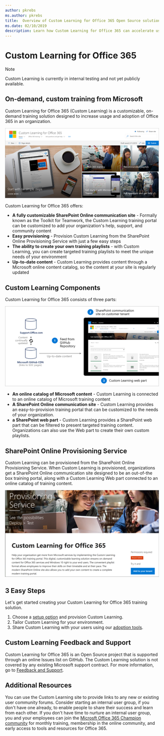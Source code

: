 ```yaml
---
author: pkrebs
ms.author: pkrebs
title:  Overview of Custom Learning for Office 365 Open Source solution
ms.date: 02/10/2019
description: Learn how Custom Learning for Office 365 can accelerate usage and adoption of Office 365 in your organization. Our solutions include a custom SharePoint Online web part and a modern SharePoint Online communications training site that is easily provisioned in your Office 365 tenant. 
---
```


# Custom Learning for Office 365

> [!NOTE]
> Custom Learning is currently in internal testing and not yet publicly available. 

## On-demand, custom training from Microsoft
Custom Learning for Office 365 (Custom Learning) is a customizable, on-demand training solution designed to increase usage and adoption of Office 365 in an organization. 

![cg-introducing.png](media/cg-introducing.png)

Custom Learning for Office 365 offers:
- **A fully customizable SharePoint Online communication site** - Formally known as the Toolkit for Teamwork, the Custom Learning training portal can be customized to add your organization's help, support, and community content
- **Easy provisioning** - Provision Custom Learning from the SharePoint Online Provisioning Service with just a few easy steps
- **The ability to create your own training playlists** - with Custom Learning, you can create targeted training playlists to meet the unique needs of your environment
- **Up-to-date content** - Custom Learning provides content through a Microsoft online content catalog, so the content at your site is regularly updated

## Custom Learning Components
Custom Learning for Office 365 consists of three parts: 

![cg-howitworks.png](media/cg-howitworks.png)

- **An online catalog of Microsoft content** - Custom Learning is connected to an online catalog of Microsoft training content
- **A SharePoint Online communication site** - Custom Learning provides an easy-to-provision training portal that can be customized to the needs of your organization.
- **a SharePoint web part** - Custom Learning provides a SharePoint web part that can be filtered to present targeted training content. Organizations can also use the Web part to create their own custom playlists.

## SharePoint Online Provisioning Service 
Custom Learning can be provisioned from the SharePoint Online Provisioning Service. When Custom Learning is provisioned, organizations get a SharePoint Online communication site designed to be an out-of-the box training portal, along with a Custom Learning Web part connected to an online catalog of training content. 

![cg-provision.png](media/cg-provision.png)

## 3 Easy Steps
Let's get started creating your Custom Learning for Office 365 training solution.
1. Choose a [setup option](custom_setupoptions.md) and provision Custom Learning.  
2. Tailor Custom Learning for your environment.
3. Share Custom Learning with your users using our [adoption tools](driveadoption.md).

## Custom Learning Feedback and Support
Custom Learning for Office 365 is an Open Source project that is supported through an online Issues list on GitHub. The Custom Learning solution is not covered by any existing Microsoft support contract. For more information, go to [Feedback and Support](feedback.md).  

## Additional Resources
You can use the Custom Learning site to provide links to any new or existing user community forums. Consider starting an internal user group, if you don't have one already, to enable people to share their success and learn from each other.  If you don't have time to nurture an internal user group, you and your employees can join the [Microsft Office 365 Champion community](https://aka.ms/O365Champions) for monthly training, membership in the online community, and early access to tools and resources for Office 365.